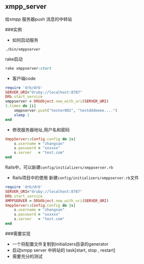 ## xmpp_server
给xmpp 服务器push 消息的中转站

###实例
* 如何启动服务
```shell
./bin/xmppserver
```
rake启动
```ruby
rake xmppserver:start
```

* 客户端code
```ruby
require 'drb/drb'
SERVER_URI="druby://localhost:8787"  
DRb.start_service  
xmppserver = DRbObject.new_with_uri(SERVER_URI)  
3.times do |i| 
	xmppserver.push("tester002", "testdddeeee....")
	sleep 1
end  
```

* 修改服务器地址,用户名和密码
```ruby
XmppServer::Config.config do |s|
	s.username = "zhangsan"
	s.password = "xxxxxx"
	s.server   = "test.com"
end
```
Rails中，可以新建`config/initializers/xmppserver.rb`

* Rails项目中的使用
新建`config/initializers/xmppserver.rb`文件
```ruby
require 'drb/drb'
SERVER_URI="druby://localhost:8787"  
DRb.start_service  
XMPPSERVER = DRbObject.new_with_uri(SERVER_URI)  
XmppServer::Config.config do |s|
	s.username = "zhangsan"
	s.password = "xxxxxx"
	s.server   = "test.com"
end
```

###需要实现
* 一个将配置文件复制到initializers目录的generator
* 启动xmpp server 中转站的 task[start, stop , restart]
* 需要充分的测试

